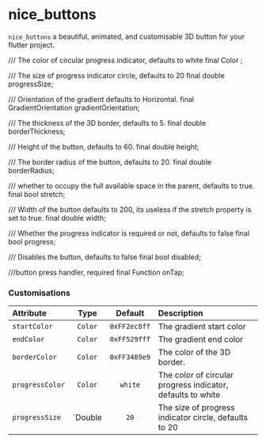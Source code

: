 # nice_buttons
`nice_buttons` a beautiful, animated, and customisable 3D button for your flutter project.

/// The color of circular progress indicator, defaults to white
  final Color ;

  /// The size of progress indicator circle, defaults to 20
  final double progressSize;

  /// Orientation of the gradient defaults to Horizontal.
  final GradientOrientation gradientOrientation;

  /// The thickness of the 3D border, defaults to 5.
  final double borderThickness;

  /// Height of the button, defaults to 60.
  final double height;

  /// The border radius of the button, defaults to 20.
  final double borderRadius;

  /// whether to occupy the full available space in the parent, defaults to true.
  final bool stretch;

  /// Width of the button defaults to 200, its useless if the stretch property is set to true.
  final double width;

  /// Whether the progress indicator is required or not, defaults to false
  final bool progress;

  /// Disables the button, defaults to false
  final bool disabled;

  ///button press handler, required
  final Function onTap;

### Customisations

| Attribute |    Type    |  Default  | Description  |
| :-------- | :--------: | :-------: | :-------------------------------------------------------------------|
| `startColor` |  `Color`  | `0xFF2ec8ff` | The gradient start color |
| `endColor` |  `Color`  | `0xFF529fff` | The gradient end color |
| `borderColor` |  `Color`  | `0xFF3489e9` | The color of the 3D border. |
| `progressColor` |  `Color`  | `white` | The color of circular progress indicator, defaults to white |
| `progressSize` |  `Double  | `20` | The size of progress indicator circle, defaults to 20 |

